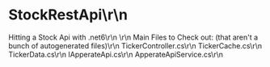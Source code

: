 # StockRestApi\r\n
Hitting a Stock Api with .net6\r\n
\r\n
Main Files to Check out: (that aren't a bunch of autogenerated files)\r\n
TickerController.cs\r\n
TickerCache.cs\r\n
TickerData.cs\r\n
IApperateApi.cs\r\n
ApperateApiService.cs\r\n

